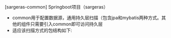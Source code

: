 [sargeras-common]  Springboot项目（sargeras）
* common用于配置数据源，通用持久层扫描（包含jpa和mybatis两种方式。其他的组件只需要引入common即可访问持久层 
* 适应该扫描方式的包结构如下:                                                                                                                                    
       



        
    
